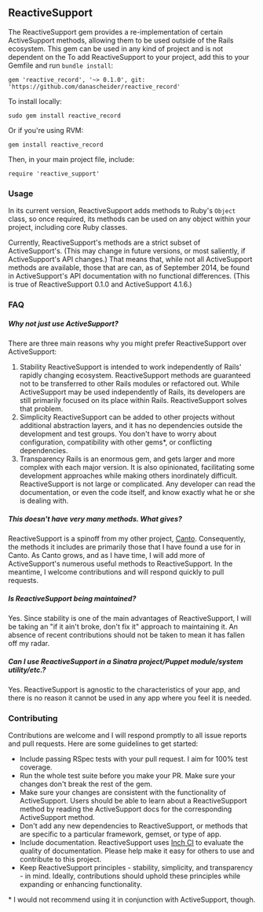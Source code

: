 ## ReactiveSupport
The ReactiveSupport gem provides a re-implementation of certain ActiveSupport
methods, allowing them to be used outside of the Rails ecosystem. This gem can 
be used in any kind of project and is not dependent on the To add
ReactiveSupport to your project, add this to your Gemfile and run `bundle install`:
<pre><code>gem 'reactive_record', '~> 0.1.0', git: 'https://github.com/danascheider/reactive_record'</code></pre>
To install locally:
<pre><code>sudo gem install reactive_record</code></pre>
Or if you're using RVM: 
<pre><code>gem install reactive_record</code></pre>
Then, in your main project file, include:
<pre><code>require 'reactive_support'</code></pre>

### Usage
In its current version, ReactiveSupport adds methods to Ruby's `Object` class, so
once required, its methods can be used on any object within your project, including
core Ruby classes.

Currently, ReactiveSupport's methods are a strict subset of ActiveSupport's. (This may 
change in future versions, or most saliently, if ActiveSupport's API changes.)
That means that, while not all ActiveSupport methods are available, those that are can,
as of September 2014, be found in ActiveSupport's API documentation with no functional
differences. (This is true of ReactiveSupport 0.1.0 and ActiveSupport 4.1.6.)

### FAQ
##### Why not just use ActiveSupport?
There are three main reasons why you might prefer ReactiveSupport over ActiveSupport:
1. Stability
   ReactiveSupport is intended to work independently of Rails' rapidly changing 
   ecosystem. ReactiveSupport methods are guaranteed not to be transferred to other
   Rails modules or refactored out. While ActiveSupport may be used independently of
   Rails, its developers are still primarily focused on its place within Rails.
   ReactiveSupport solves that problem.
2. Simplicity
   ReactiveSupport can be added to other projects without additional abstraction
   layers, and it has no dependencies outside the development and test groups. You
   don't have to worry about configuration, compatibility with other gems*, or
   conflicting dependencies.
3. Transparency
   Rails is an enormous gem, and gets larger and more complex with each major version.
   It is also opinionated, facilitating some development approaches while making
   others inordinately difficult. ReactiveSupport is not large or complicated. Any
   developer can read the documentation, or even the code itself, and know exactly what
   he or she is dealing with.

##### This doesn't have very many methods. What gives?
ReactiveSupport is a spinoff from my other project, [Canto](https://github.com/danascheider/canto).
Consequently, the methods it includes are primarily those that I have found a use for 
in Canto. As Canto grows, and as I have time, I will add more of ActiveSupport's 
numerous useful methods to ReactiveSupport. In the meantime, I welcome contributions
and will respond quickly to pull requests.

##### Is ReactiveSupport being maintained?
Yes. Since stability is one of the main advantages of ReactiveSupport, I will be taking
an "if it ain't broke, don't fix it" approach to maintaining it. An absence of recent
contributions should not be taken to mean it has fallen off my radar.

##### Can I use ReactiveSupport in a Sinatra project/Puppet module/system utility/etc.?
Yes. ReactiveSupport is agnostic to the characteristics of your app, and there is no
reason it cannot be used in any app where you feel it is needed.

### Contributing
Contributions are welcome and I will respond promptly to all issue reports and pull
requests. Here are some guidelines to get started:
* Include passing RSpec tests with your pull request. I aim for 100% test coverage.
* Run the whole test suite before you make your PR. Make sure your changes don't
  break the rest of the gem.
* Make sure your changes are consistent with the functionality of ActiveSupport.
  Users should be able to learn about a ReactiveSupport method by reading the 
  ActiveSupport docs for the corresponding ActiveSupport method.
* Don't add any new dependencies to ReactiveSupport, or methods that are specific
  to a particular framework, gemset, or type of app.
* Include documentation. ReactiveSupport uses [Inch CI](http://inch-ci.org) to
  evaluate the quality of documentation. Please help make it easy for others to
  use and contribute to this project.
* Keep ReactiveSupport principles - stability, simplicity, and transparency - in mind.
  Ideally, contributions should uphold these principles while expanding or 
  enhancing functionality.

\* I would not recommend using it in conjunction with ActiveSupport, though.